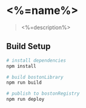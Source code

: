 # <%=name%>

> <%=description%>

## Build Setup

``` bash
# install dependencies
npm install

# build bostonLibrary
npm run build

# publish to bostonRegistry
npm run deploy
```
